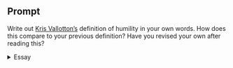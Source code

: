 ---
---

## Prompt

Write out [Kris Vallotton’s][The Supernatural Ways of Royalty] definition of humility in your own words. How does this compare to your previous definition? Have you revised your own after reading this?

[The Supernatural Ways of Royalty]: https://read.amazon.com/?asin=B072TPGMCM

<details>
  <summary>Essay</summary>

  <p>
    “Humility is not demeaning ourselves but exalting our God” (p. 105). Vallotton’s definition of humility deconstructs the notion that humility is self-humiliation. Humility is not devaluing and denigrating humanity created in God’s image but recognizing God’s greatness and the magnificence of His creation. The recognition and assessment of our identity in Christ, in light of His greatness, is humility. Humility ultimately is knowing the Lord has set His Church to be a beacon of hope for the world and that we should rise to pursue that Great Commission.
  </p>

  <p>
    My view of humility is similar to Vallotton’s definition in that I do not believe one must commiserate with calamities to be humble. Humility is expressed fully through the person of Jesus Christ, “Who, being in the form of God, thought it not robbery to be equal with God” (Phil 2:6). By studying the Lord’s obedience to the Father, we learn obedience — and humility — by studying Christ, “Though he were a Son, yet learned he obedience by the things which he suffered” (Heb 5:8). Christ did not assert His position even though He was God but through obedience to the Father, suffered and was “made a curse for us” (Gal 3:13). Paul describes the humility of Christ more fully in the Philippians 2:7, “But made himself of no reputation, and took upon him the form of a servant, and was made in the likeness of men” (Phil 2:7). I believe this is the essence of humility, Christ being God, condescended into our humanity. Humility is Christ assuming a form of a Servant, a Creator who serves His creation. Our Lord taught His disciples that humility does not annul His authority, instead because He has the authority, He can humble Himself, “If I then, your Lord and Master, have washed your feet; ye also ought to wash one another's feet” (Jn 13:14). Finally, humility does not express itself in a single event, but it demonstrates through a sacrificial life, “And being found in fashion as a man, he humbled himself, and became obedient unto death, even the death of the cross” (Phil 2:8). Jesus’ humility is perfected in His death and resurrection demonstrating His love for us — and pursued all this with joy (Heb 12:2).
  </p>

  <p>
    I have learned from Vollotton’s expositions on humility and especially false humility, which can be detrimental to understanding and doing the Lord’s work. False humility dismantles the ground where we stand, inhibits our delight in a gracious God, and generally sets a foul ambiance where the light and life of the Good News should flourish. Vallotton has helped expand my view on humility by sharing his experiences.
  </p>

  <p>
    Humility is obeying the Lord in our worship of God, service to the Body, and love for the lost world.
  </p>
  <samp>100</samp>
</details>
